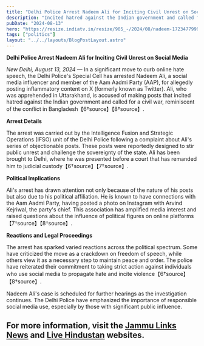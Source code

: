```yaml
---
title: "Delhi Police Arrest Nadeem Ali for Inciting Civil Unrest on Social Media"
description: "Incited hatred against the Indian government and called for a civil war like in Bangladesh."
pubDate: "2024-08-13"
hero: "https://resize.indiatv.in/resize/905_-/2024/08/nadeem-1723477999.jpg"
tags: ["politics"]
layout: "../../layouts/BlogPostLayout.astro"
---
```

**Delhi Police Arrest Nadeem Ali for Inciting Civil Unrest on Social Media**

*New Delhi, August 13, 2024* — In a significant move to curb online hate speech, the Delhi Police's Special Cell has arrested Nadeem Ali, a social media influencer and member of the Aam Aadmi Party (AAP), for allegedly posting inflammatory content on X (formerly known as Twitter). Ali, who was apprehended in Uttarakhand, is accused of making posts that incited hatred against the Indian government and called for a civil war, reminiscent of the conflict in Bangladesh【6†source】【8†source】.

**Arrest Details**

The arrest was carried out by the Intelligence Fusion and Strategic Operations (IFSO) unit of the Delhi Police following a complaint about Ali's series of objectionable posts. These posts were reportedly designed to stir public unrest and challenge the sovereignty of the state. Ali has been brought to Delhi, where he was presented before a court that has remanded him to judicial custody【6†source】【7†source】.

**Political Implications**

Ali's arrest has drawn attention not only because of the nature of his posts but also due to his political affiliation. He is known to have connections with the Aam Aadmi Party, having posted a photo on Instagram with Arvind Kejriwal, the party's chief. This association has amplified media interest and raised questions about the influence of political figures on online platforms【7†source】【8†source】.

**Reactions and Legal Proceedings**

The arrest has sparked varied reactions across the political spectrum. Some have criticized the move as a crackdown on freedom of speech, while others view it as a necessary step to maintain peace and order. The police have reiterated their commitment to taking strict action against individuals who use social media to propagate hate and incite violence【6†source】【8†source】.

Nadeem Ali's case is scheduled for further hearings as the investigation continues. The Delhi Police have emphasized the importance of responsible social media use, especially by those with significant public influence.

For more information, visit the [Jammu Links News](https://www.jammulinksnews.com) and [Live Hindustan](https://www.livehindustan.com) websites.
---